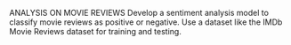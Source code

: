 ANALYSIS ON MOVIE REVIEWS
Develop a sentiment analysis model to classify movie reviews as positive or
negative. Use a dataset like the IMDb Movie Reviews dataset for training and
testing.
